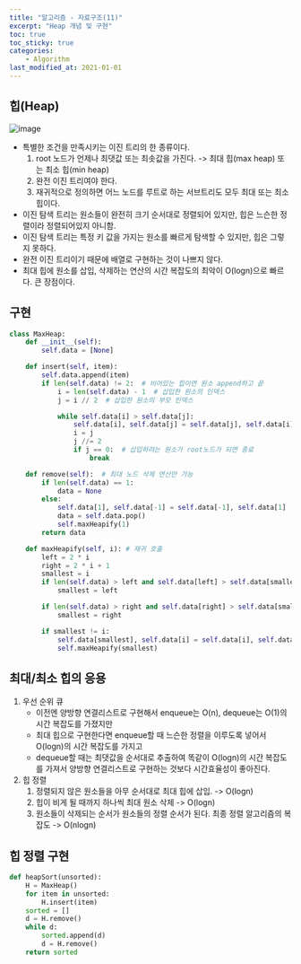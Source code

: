 ```yaml
---
title: "알고리즘 - 자료구조(11)"
excerpt: "Heap 개념 및 구현"
toc: true
toc_sticky: true
categories:
    - Algorithm
last_modified_at: 2021-01-01
---
```


## 힙(Heap)

![image](https://user-images.githubusercontent.com/46255148/103433575-ad0a2400-4c36-11eb-9179-b11279ffa7bd.png)

-   특별한 조건을 만족시키는 이진 트리의 한 종류이다.
    1. root 노드가 언제나 최댓값 또는 최솟값을 가진다. -> 최대 힙(max heap) 또는 최소 힙(min heap)
    2. 완전 이진 트리여야 한다.
    3. 재귀적으로 정의하면 어느 노드를 루트로 하는 서브트리도 모두 최대 또는 최소 힙이다.
-   이진 탐색 트리는 원소들이 완전히 크기 순서대로 정렬되어 있지만, 힙은 느슨한 정렬이라 정렬되어있지 아니함.
-   이진 탐색 트리는 특정 키 값을 가지는 원소를 빠르게 탐색할 수 있지만, 힙은 그렇지 못하다.
-   완전 이진 트리이기 때문에 배열로 구현하는 것이 나쁘지 않다.
-   최대 힙에 원소를 삽입, 삭제하는 연산의 시간 복잡도의 최악이 O(logn)으로 빠르다. 큰 장점이다.

## 구현

```python
class MaxHeap:
    def __init__(self):
        self.data = [None]

    def insert(self, item):
        self.data.append(item)
        if len(self.data) != 2:  # 비어있는 힙이면 원소 append하고 끝
            i = len(self.data) - 1  # 삽입한 원소의 인덱스
            j = i // 2  # 삽입한 원소의 부모 인덱스

            while self.data[i] > self.data[j]:
                self.data[i], self.data[j] = self.data[j], self.data[i]
                i = j
                j //= 2
                if j == 0:  # 삽입하려는 원소가 root노드가 되면 종료
                    break

    def remove(self):  # 최대 노드 삭제 연산만 가능
        if len(self.data) == 1:
            data = None
        else:
            self.data[1], self.data[-1] = self.data[-1], self.data[1]
            data = self.data.pop()
            self.maxHeapify(1)
        return data

    def maxHeapify(self, i): # 재귀 호출
        left = 2 * i
        right = 2 * i + 1
        smallest = i
        if len(self.data) > left and self.data[left] > self.data[smallest]:
            smallest = left

        if len(self.data) > right and self.data[right] > self.data[smallest]:
            smallest = right

        if smallest != i:
            self.data[smallest], self.data[i] = self.data[i], self.data[smallest]
            self.maxHeapify(smallest)
```

## 최대/최소 힙의 응용

1. 우선 순위 큐
    - 이전엔 양방향 연결리스트로 구현해서 enqueue는 O(n), dequeue는 O(1)의 시간 복잡도를 가졌지만
    - 최대 힙으로 구현한다면 enqueue할 때 느슨한 정렬을 이루도록 넣어서 O(logn)의 시간 복잡도를 가지고
    - dequeue할 때는 최댓값을 순서대로 추출하여 똑같이 O(logn)의 시간 복잡도를 가져서 양방향 연결리스트로 구현하는 것보다 시간효율성이 좋아진다.
2. 힙 정렬
    1. 정렬되지 않은 원소들을 아무 순서대로 최대 힙에 삽입. -> O(logn)
    2. 힙이 비게 될 때까지 하나씩 최대 원소 삭제 -> O(logn)
    3. 원소들이 삭제되는 순서가 원소들의 정렬 순서가 된다. 최종 정렬 알고리즘의 복잡도 -> O(nlogn)

## 힙 정렬 구현

```python
def heapSort(unsorted):
    H = MaxHeap()
    for item in unsorted:
        H.insert(item)
    sorted = []
    d = H.remove()
    while d:
        sorted.append(d)
        d = H.remove()
    return sorted
```
